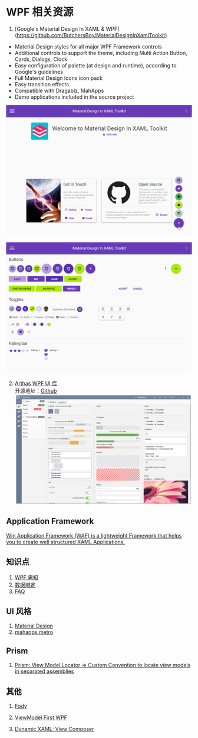 # WPF 相关资源

1. [Google's Material Design in XAML & WPF]
(https://github.com/ButchersBoy/MaterialDesignInXamlToolkit)

* Material Design styles for all major WPF Framework controls
* Additional controls to support the theme, including Multi Action Button, Cards, Dialogs, Clock
* Easy configuration of palette (at design and runtime), according to Google's guidelines
* Full Material Design Icons icon pack
* Easy transition effects
* Compatible with Dragablz, MahApps
* Demo applications included in the source project

![screen-home.png](./images/screen-home.png)

![screen-buttons.png](./images/screen-buttons.png)

2. [Arthas WPF UI 库](http://oneo.me/Arthas-WPF-UI-%E5%BA%93/)  
开源地址：[Github](https://github.com/1217950746/Arthas-WPFUI)
![arthas_1.png](./images/arthas_1.png)

## Application Framework 
[Win Application Framework (WAF) is a lightweight Framework that helps you to create well structured XAML Applications.](https://github.com/jbe2277/waf)


## 知识点  
1. [WPF 需知](./common.md)
2. [数据绑定](./binding.md)
3. [FAQ](./faq.md)

## UI 风格  
1. [Material Design](./materialDesign.md)
2. [mahapps.metro](,/mahMetro.md)


## Prism
1. [Prism: View Model Locator => Custom Convention to locate view models in separated assemblies](http://cyounes.com/2016/01/24/prism-custom-view-model-locator.html)



## 其他  
1. [Fody](./fody.md)

2. [ViewModel First WPF](https://edongashi.blog/2017/08/11/building-material-design-wpf-applications-an-introduction-to-viewmodel-first-routing/)

3. [Dynamic XAML: View Composer](https://gallery.technet.microsoft.com/Dynamic-XAML-View-Composer-8d9fa5d6)